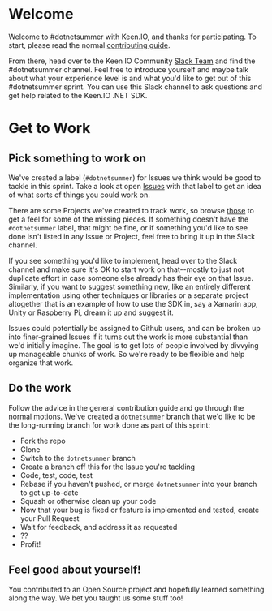 # Welcome

Welcome to #dotnetsummer with Keen.IO, and thanks for participating. To start, please read the normal [contributing guide](./CONTRIBUTING.md).

From there, head over to the Keen IO Community [Slack Team](http://keen.chat) and find the #dotnetsummer channel. Feel free to introduce yourself and maybe talk about what your experience level is and what you'd like to get out of this #dotnetsummer sprint. You can use this Slack channel to ask questions and get help related to the Keen.IO .NET SDK.

# Get to Work

## Pick something to work on

We've created a label (`#dotnetsummer`) for Issues we think would be good to tackle in this sprint. Take a look at open [Issues](https://github.com/keenlabs/keen-sdk-net/issues?q=is%3Aissue+is%3Aopen+label%3A%23dotnetsummer) with that label to get an idea of what sorts of things you could work on.

There are some Projects we've created to track work, so browse [those](https://github.com/keenlabs/keen-sdk-net/projects) to get a feel for some of the missing pieces. If something doesn't have the `#dotnetsummer` label, that might be fine, or if something you'd like to see done isn't listed in any Issue or Project, feel free to bring it up in the Slack channel.

If you see something you'd like to implement, head over to the Slack channel and make sure it's OK to start work on that--mostly to just not duplicate effort in case someone else already has their eye on that Issue. Similarly, if you want to suggest something new, like an entirely different implementation using other techniques or libraries or a separate project altogether that is an example of how to use the SDK in, say a Xamarin app, Unity or Raspberry Pi, dream it up and suggest it.

Issues could potentially be assigned to Github users, and can be broken up into finer-grained Issues if it turns out the work is more substantial than we'd initially imagine. The goal is to get lots of people involved by divvying up manageable chunks of work. So we're ready to be flexible and help organize that work.

## Do the work

Follow the advice in the general contribution guide and go through the normal motions. We've created a `dotnetsummer` branch that we'd like to be the long-running branch for work done as part of this sprint:
  * Fork the repo
  * Clone
  * Switch to the `dotnetsummer` branch
  * Create a branch off this for the Issue you're tackling
  * Code, test, code, test
  * Rebase if you haven't pushed, or merge `dotnetsummer` into your branch to get up-to-date
  * Squash or otherwise clean up your code
  * Now that your bug is fixed or feature is implemented and tested, create your Pull Request
  * Wait for feedback, and address it as requested
  * ??
  * Profit!

## Feel good about yourself!

You contributed to an Open Source project and hopefully learned something along the way. We bet you taught us some stuff too!